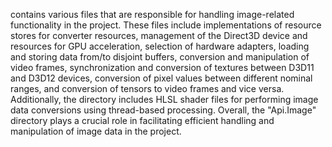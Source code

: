 contains various files that are responsible for handling image-related functionality in the project. These files include implementations of resource stores for converter resources, management of the Direct3D device and resources for GPU acceleration, selection of hardware adapters, loading and storing data from/to disjoint buffers, conversion and manipulation of video frames, synchronization and conversion of textures between D3D11 and D3D12 devices, conversion of pixel values between different nominal ranges, and conversion of tensors to video frames and vice versa. Additionally, the directory includes HLSL shader files for performing image data conversions using thread-based processing. Overall, the "Api.Image" directory plays a crucial role in facilitating efficient handling and manipulation of image data in the project.